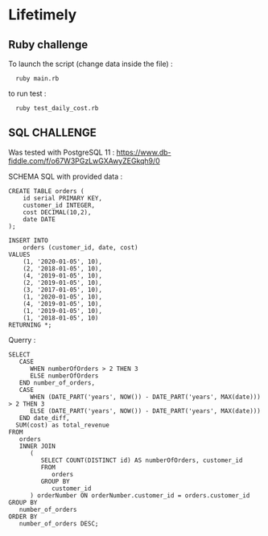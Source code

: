 # Lifetimely

## Ruby challenge

To launch the script (change data inside the file) :
```
  ruby main.rb
```
to run test : 
```
  ruby test_daily_cost.rb
```

## SQL CHALLENGE

Was tested with PostgreSQL 11 : https://www.db-fiddle.com/f/o67W3PGzLwGXAwyZEGkqh9/0

SCHEMA SQL with provided data : 
```
CREATE TABLE orders (
    id serial PRIMARY KEY,
    customer_id INTEGER,
    cost DECIMAL(10,2),
    date DATE
);

INSERT INTO 
    orders (customer_id, date, cost)
VALUES
  	(1, '2020-01-05', 10),
    (2, '2018-01-05', 10),
    (4, '2019-01-05', 10),
    (2, '2019-01-05', 10),
    (3, '2017-01-05', 10),
    (1, '2020-01-05', 10),
    (4, '2019-01-05', 10),
    (1, '2019-01-05', 10),
    (1, '2018-01-05', 10)
RETURNING *;
```

Querry : 
```
SELECT
   CASE
      WHEN numberOfOrders > 2 THEN 3 
      ELSE numberOfOrders 
   END number_of_orders, 
   CASE
      WHEN (DATE_PART('years', NOW()) - DATE_PART('years', MAX(date))) > 2 THEN 3 
      ELSE (DATE_PART('years', NOW()) - DATE_PART('years', MAX(date))) 
   END date_diff,
  SUM(cost) as total_revenue 
FROM
   orders 
   INNER JOIN
      (
         SELECT COUNT(DISTINCT id) AS numberOfOrders, customer_id 
         FROM
            orders 
         GROUP BY
            customer_id
      ) orderNumber ON orderNumber.customer_id = orders.customer_id 
GROUP BY
   number_of_orders 
ORDER BY
   number_of_orders DESC;
